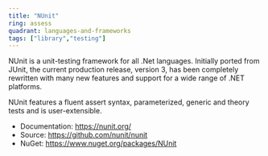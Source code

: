 ```yaml
---
title: "NUnit"
ring: assess
quadrant: languages-and-frameworks
tags: ["library","testing"]
--- 
```

NUnit is a unit-testing framework for all .Net languages. Initially ported from JUnit, the current production release, version 3, has been completely rewritten with many new features and support for a wide range of .NET platforms.

NUnit features a fluent assert syntax, parameterized, generic and theory tests and is user-extensible.

- Documentation: https://nunit.org/
- Source: https://github.com/nunit/nunit
- NuGet: https://www.nuget.org/packages/NUnit
